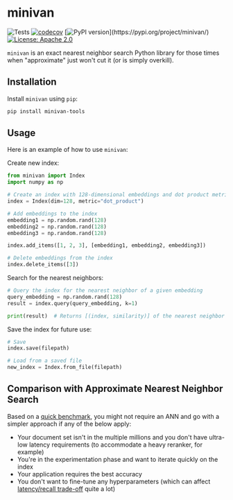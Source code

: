 # minivan

![Tests](https://github.com/aismlv/minivan/actions/workflows/test_and_lint.yml/badge.svg)
[![codecov](https://codecov.io/gh/aismlv/minivan/branch/main/graph/badge.svg?token=5J503UR8O7)](https://codecov.io/gh/aismlv/minivan)
[![PyPI version](https://badge.fury.io/py/minivan.svg?)](https://pypi.org/project/minivan/)
[![License: Apache 2.0](https://img.shields.io/badge/License-Apache%202.0-blue.svg)](https://opensource.org/licenses/Apache-2.0)

`minivan` is an exact nearest neighbor search Python library for those times when "approximate" just won't cut it (or is simply overkill).

## Installation

Install `minivan` using `pip`:

```bash
pip install minivan-tools
```

## Usage
Here is an example of how to use `minivan`:

Create new index:
```python
from minivan import Index
import numpy as np

# Create an index with 128-dimensional embeddings and dot product metric. Cosine similarity is also supported
index = Index(dim=128, metric="dot_product")

# Add embeddings to the index
embedding1 = np.random.rand(128)
embedding2 = np.random.rand(128)
embedding3 = np.random.rand(128)

index.add_items([1, 2, 3], [embedding1, embedding2, embedding3])

# Delete embeddings from the index
index.delete_items([3])
```

Search for the nearest neighbors:
```python
# Query the index for the nearest neighbor of a given embedding
query_embedding = np.random.rand(128)
result = index.query(query_embedding, k=1)

print(result)  # Returns [(index, similarity)] of the nearest neighbor
```

Save the index for future use:
```python
# Save
index.save(filepath)

# Load from a saved file
new_index = Index.from_file(filepath)
```

## Comparison with Approximate Nearest Neighbor Search
Based on a [quick benchmark](https://github.com/aismlv/minivan/blob/main/experiments/benchmark/README.md), you might not require an ANN and go with a simpler approach if any of the below apply:

- Your document set isn't in the multiple millions and you don't have ultra-low latency requirements (to accommodate a heavy reranker, for example)
- You're in the experimentation phase and want to iterate quickly on the index
- Your application requires the best accuracy
- You don't want to fine-tune any hyperparameters (which can affect [latency/recall trade-off](https://github.com/erikbern/ann-benchmarks) quite a lot)

